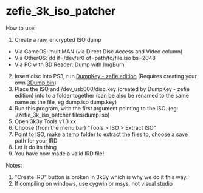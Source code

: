 # zefie_3k_iso_patcher

How to use:

1. Create a raw, encrypted ISO dump
  * Via GameOS: multiMAN (via Direct Disc Access and Video column)
  * Via OtherOS: dd if=/dev/sr0 of=path/to/file.iso bs=2048
  * Via PC with BD Reader: Dump with ImgBurn
  
2. Insert disc into PS3, run [DumpKey - zefie edition](https://github.com/zefie/getkey_gameos_zefie) (Requires creating your own [3Dump.bin](http://forum.redump.org/post/61023/#p61023))
3. Place the ISO and /dev_usb000/disc.key (created by DumpKey - zefie edition) into to a folder together (can be also be renamed to the same name as the file, eg dump.iso dump.key)
4. Run this program, with the first argument pointing to the ISO. (eg: ./zefie_3k_iso_patcher files/dump.iso)
5. Open 3k3y Tools v1.3.xx
6. Choose (from the menu bar) "Tools > ISO > Extract ISO"
7. Point to ISO, make a temp folder to extract the files to, choose a save path for your IRD
8. Let it do its thing
9. You have now made a valid IRD file!

Notes:

1. "Create IRD" button is broken in 3k3y which is why we do it this way.
2. If compiling on windows, use cygwin or msys, not visual studio
